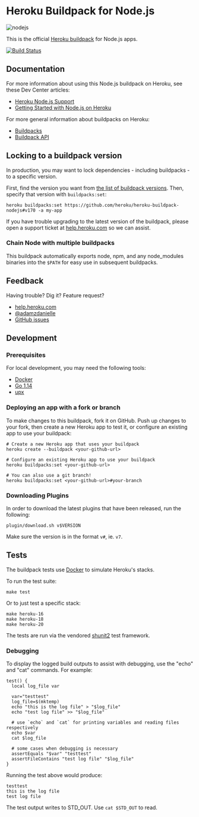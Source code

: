 # Heroku Buildpack for Node.js

![nodejs](https://cloud.githubusercontent.com/assets/51578/13712672/efdf2a40-e792-11e5-82ef-492478cbc0dc.png)

This is the official [Heroku buildpack](http://devcenter.heroku.com/articles/buildpacks) for Node.js apps.

[![Build Status](https://travis-ci.org/heroku/heroku-buildpack-nodejs.svg?branch=master)](https://travis-ci.org/heroku/heroku-buildpack-nodejs)

## Documentation

For more information about using this Node.js buildpack on Heroku, see these Dev Center articles:

- [Heroku Node.js Support](https://devcenter.heroku.com/articles/nodejs-support)
- [Getting Started with Node.js on Heroku](https://devcenter.heroku.com/articles/nodejs)

For more general information about buildpacks on Heroku:

- [Buildpacks](https://devcenter.heroku.com/articles/buildpacks)
- [Buildpack API](https://devcenter.heroku.com/articles/buildpack-api)

## Locking to a buildpack version

In production, you may want to lock dependencies - including
buildpacks - to a specific version.

First, find the version you want from
[the list of buildpack versions](https://github.com/heroku/heroku-buildpack-nodejs/releases).
Then, specify that version with `buildpacks:set`:

```
heroku buildpacks:set https://github.com/heroku/heroku-buildpack-nodejs#v170 -a my-app
```

If you have trouble upgrading to the latest version of the buildpack, please
open a support ticket at [help.heroku.com](https://help.heroku.com/) so we can assist.

### Chain Node with multiple buildpacks

This buildpack automatically exports node, npm, and any node_modules binaries
into the `$PATH` for easy use in subsequent buildpacks.

## Feedback

Having trouble? Dig it? Feature request?

- [help.heroku.com](https://help.heroku.com/)
- [@adamzdanielle](http://twitter.com/adamzdanielle)
- [GitHub issues](https://github.com/heroku/heroku-buildpack-nodejs/issues)

## Development

### Prerequisites

For local development, you may need the following tools:

- [Docker](https://hub.docker.com/search?type=edition&offering=community)
- [Go 1.14](https://golang.org/doc/install#install)
- [upx](https://upx.github.io/)

### Deploying an app with a fork or branch

To make changes to this buildpack, fork it on GitHub.
Push up changes to your fork, then create a new Heroku app to test it,
or configure an existing app to use your buildpack:

```
# Create a new Heroku app that uses your buildpack
heroku create --buildpack <your-github-url>

# Configure an existing Heroku app to use your buildpack
heroku buildpacks:set <your-github-url>

# You can also use a git branch!
heroku buildpacks:set <your-github-url>#your-branch
```

### Downloading Plugins

In order to download the latest plugins that have been released, run the following:

```
plugin/download.sh v$VERSION
```

Make sure the version is in the format `v#`, ie. `v7`.

## Tests

The buildpack tests use [Docker](https://www.docker.com/) to simulate
Heroku's stacks.

To run the test suite:

```
make test
```

Or to just test a specific stack:

```
make heroku-16
make heroku-18
make heroku-20
```

The tests are run via the vendored
[shunit2](https://github.com/kward/shunit2)
test framework.

### Debugging

To display the logged build outputs to assist with debugging, use the "echo" and "cat" commands. For example:

```
test() {
  local log_file var

  var="testtest"
  log_file=$(mktemp)
  echo "this is the log file" > "$log_file"
  echo "test log file" >> "$log_file"

  # use `echo` and `cat` for printing variables and reading files respectively
  echo $var
  cat $log_file

  # some cases when debugging is necessary
  assertEquals "$var" "testtest"
  assertFileContains "test log file" "$log_file"
}
```
Running the test above would produce:
```
testtest
this is the log file
test log file
```
The test output writes to STD_OUT. Use `cat $STD_OUT` to read.
